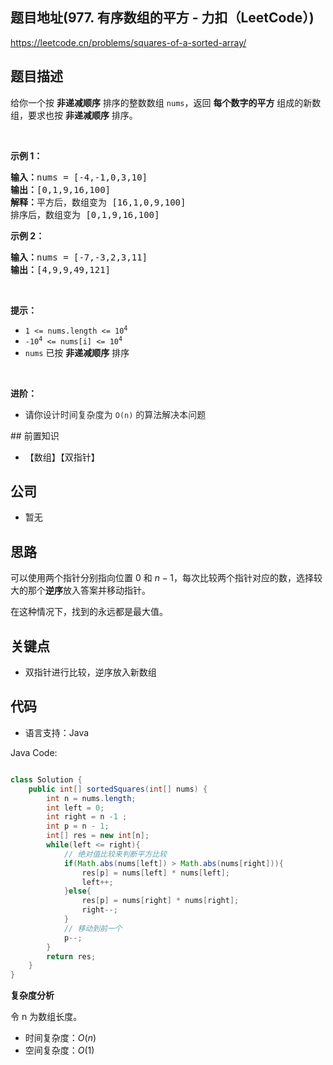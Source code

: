 ## 题目地址(977. 有序数组的平方 - 力扣（LeetCode）)

https://leetcode.cn/problems/squares-of-a-sorted-array/

## 题目描述

<p>给你一个按 <strong>非递减顺序</strong> 排序的整数数组 <code>nums</code>，返回 <strong>每个数字的平方</strong> 组成的新数组，要求也按 <strong>非递减顺序</strong> 排序。</p>

<ul>
</ul>

<p>&nbsp;</p>

<p><strong>示例 1：</strong></p>

<pre><strong>输入：</strong>nums = [-4,-1,0,3,10]
<strong>输出：</strong>[0,1,9,16,100]
<strong>解释：</strong>平方后，数组变为 [16,1,0,9,100]
排序后，数组变为 [0,1,9,16,100]</pre>

<p><strong>示例 2：</strong></p>

<pre><strong>输入：</strong>nums = [-7,-3,2,3,11]
<strong>输出：</strong>[4,9,9,49,121]
</pre>

<p>&nbsp;</p>

<p><strong>提示：</strong></p>

<ul>
	<li><code><span>1 &lt;= nums.length &lt;= </span>10<sup>4</sup></code></li>
	<li><code>-10<sup>4</sup> &lt;= nums[i] &lt;= 10<sup>4</sup></code></li>
	<li><code>nums</code> 已按 <strong>非递减顺序</strong> 排序</li>
</ul>

<p>&nbsp;</p>

<p><strong>进阶：</strong></p>

<ul>
	<li>请你<span style="color: rgb(36, 41, 46); font-family: -apple-system, BlinkMacSystemFont, &quot;Segoe UI&quot;, Helvetica, Arial, sans-serif, &quot;Apple Color Emoji&quot;, &quot;Segoe UI Emoji&quot;; font-size: 14px; font-style: normal; font-variant-ligatures: normal; font-variant-caps: normal; font-weight: 400; letter-spacing: normal; orphans: 2; text-align: start; text-indent: 0px; text-transform: none; white-space: normal; widows: 2; word-spacing: 0px; -webkit-text-stroke-width: 0px; background-color: rgb(255, 255, 255); text-decoration-style: initial; text-decoration-color: initial; float: none;">设计时间复杂度为 <code>O(n)</code> 的算法解决本问题</span></li>
</ul>
## 前置知识

- 【数组】【双指针】

## 公司

- 暂无

## 思路

可以使用两个指针分别指向位置 $0$ 和 $n−1$​，每次比较两个指针对应的数，选择较大的那个**逆序**放入答案并移动指针。

在这种情况下，找到的永远都是最大值。

## 关键点

-  双指针进行比较，逆序放入新数组

## 代码

- 语言支持：Java

Java Code:

```java

class Solution {
    public int[] sortedSquares(int[] nums) {
        int n = nums.length;
        int left = 0;
        int right = n -1 ;
        int p = n - 1;
        int[] res = new int[n];
        while(left <= right){
            // 绝对值比较来判断平方比较
            if(Math.abs(nums[left]) > Math.abs(nums[right])){
                res[p] = nums[left] * nums[left];
                left++;
            }else{
                res[p] = nums[right] * nums[right];
                right--;
            }
            // 移动到前一个
            p--;
        }
        return res;
    }
}

```


**复杂度分析**

令 n 为数组长度。

- 时间复杂度：$O(n)$
- 空间复杂度：$O(1)$